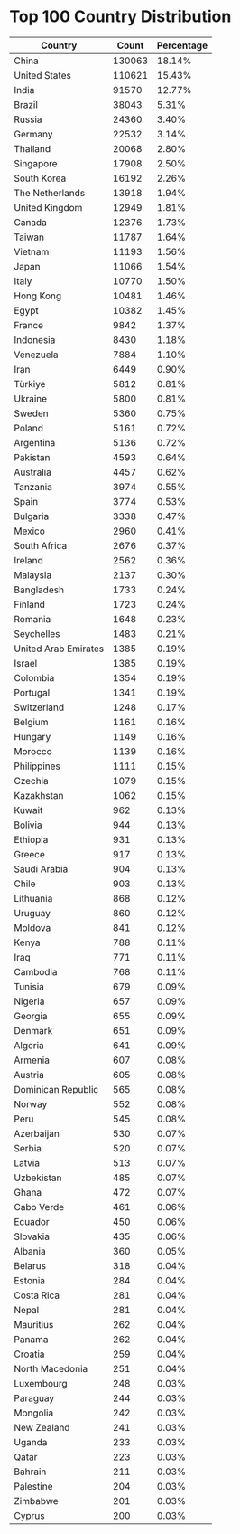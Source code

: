 # Top 100 Country Distribution
| Country | Count | Percentage |
|----|----|----|
| China | 130063 | 18.14% |
| United States | 110621 | 15.43% |
| India | 91570 | 12.77% |
| Brazil | 38043 | 5.31% |
| Russia | 24360 | 3.40% |
| Germany | 22532 | 3.14% |
| Thailand | 20068 | 2.80% |
| Singapore | 17908 | 2.50% |
| South Korea | 16192 | 2.26% |
| The Netherlands | 13918 | 1.94% |
| United Kingdom | 12949 | 1.81% |
| Canada | 12376 | 1.73% |
| Taiwan | 11787 | 1.64% |
| Vietnam | 11193 | 1.56% |
| Japan | 11066 | 1.54% |
| Italy | 10770 | 1.50% |
| Hong Kong | 10481 | 1.46% |
| Egypt | 10382 | 1.45% |
| France | 9842 | 1.37% |
| Indonesia | 8430 | 1.18% |
| Venezuela | 7884 | 1.10% |
| Iran | 6449 | 0.90% |
| Türkiye | 5812 | 0.81% |
| Ukraine | 5800 | 0.81% |
| Sweden | 5360 | 0.75% |
| Poland | 5161 | 0.72% |
| Argentina | 5136 | 0.72% |
| Pakistan | 4593 | 0.64% |
| Australia | 4457 | 0.62% |
| Tanzania | 3974 | 0.55% |
| Spain | 3774 | 0.53% |
| Bulgaria | 3338 | 0.47% |
| Mexico | 2960 | 0.41% |
| South Africa | 2676 | 0.37% |
| Ireland | 2562 | 0.36% |
| Malaysia | 2137 | 0.30% |
| Bangladesh | 1733 | 0.24% |
| Finland | 1723 | 0.24% |
| Romania | 1648 | 0.23% |
| Seychelles | 1483 | 0.21% |
| United Arab Emirates | 1385 | 0.19% |
| Israel | 1385 | 0.19% |
| Colombia | 1354 | 0.19% |
| Portugal | 1341 | 0.19% |
| Switzerland | 1248 | 0.17% |
| Belgium | 1161 | 0.16% |
| Hungary | 1149 | 0.16% |
| Morocco | 1139 | 0.16% |
| Philippines | 1111 | 0.15% |
| Czechia | 1079 | 0.15% |
| Kazakhstan | 1062 | 0.15% |
| Kuwait | 962 | 0.13% |
| Bolivia | 944 | 0.13% |
| Ethiopia | 931 | 0.13% |
| Greece | 917 | 0.13% |
| Saudi Arabia | 904 | 0.13% |
| Chile | 903 | 0.13% |
| Lithuania | 868 | 0.12% |
| Uruguay | 860 | 0.12% |
| Moldova | 841 | 0.12% |
| Kenya | 788 | 0.11% |
| Iraq | 771 | 0.11% |
| Cambodia | 768 | 0.11% |
| Tunisia | 679 | 0.09% |
| Nigeria | 657 | 0.09% |
| Georgia | 655 | 0.09% |
| Denmark | 651 | 0.09% |
| Algeria | 641 | 0.09% |
| Armenia | 607 | 0.08% |
| Austria | 605 | 0.08% |
| Dominican Republic | 565 | 0.08% |
| Norway | 552 | 0.08% |
| Peru | 545 | 0.08% |
| Azerbaijan | 530 | 0.07% |
| Serbia | 520 | 0.07% |
| Latvia | 513 | 0.07% |
| Uzbekistan | 485 | 0.07% |
| Ghana | 472 | 0.07% |
| Cabo Verde | 461 | 0.06% |
| Ecuador | 450 | 0.06% |
| Slovakia | 435 | 0.06% |
| Albania | 360 | 0.05% |
| Belarus | 318 | 0.04% |
| Estonia | 284 | 0.04% |
| Costa Rica | 281 | 0.04% |
| Nepal | 281 | 0.04% |
| Mauritius | 262 | 0.04% |
| Panama | 262 | 0.04% |
| Croatia | 259 | 0.04% |
| North Macedonia | 251 | 0.04% |
| Luxembourg | 248 | 0.03% |
| Paraguay | 244 | 0.03% |
| Mongolia | 242 | 0.03% |
| New Zealand | 241 | 0.03% |
| Uganda | 233 | 0.03% |
| Qatar | 223 | 0.03% |
| Bahrain | 211 | 0.03% |
| Palestine | 204 | 0.03% |
| Zimbabwe | 201 | 0.03% |
| Cyprus | 200 | 0.03% |

